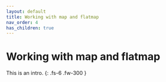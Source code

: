 ```yaml
---
layout: default
title: Working with map and flatmap
nav_order: 4
has_children: true
---
```


# Working with map and flatmap

This is an intro.
{: .fs-6 .fw-300 }